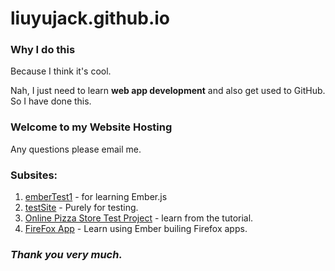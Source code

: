 # liuyujack.github.io

###	Why I do this
Because I think it's cool.

Nah, I just need to learn **web app development** and also get used to GitHub.
So I have done this.

### Welcome to my Website Hosting

Any questions please email me.

### Subsites:
1. [emberTest1](http://liuyujack.github.io/emberTest1) - for learning Ember.js
2. [testSite](http://liuyujack.github.io/testSite) - Purely for testing.
3. [Online Pizza Store Test Project](http://liuyujack.github.io/OnlinePizza) - learn from the tutorial.
4. [FireFox App](http://liuyujack.github.io/FFOS-App) - Learn using Ember builing Firefox apps.


### _Thank you very much._
